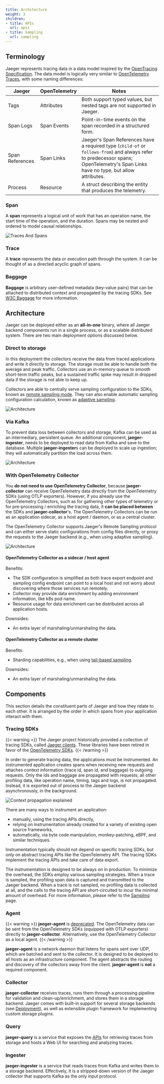 ```yaml
---
title: Architecture
weight: 3
children:
- title: APIs
  url: apis
- title: Sampling
  url: sampling
---
```


## Terminology

Jaeger represents tracing data in a data model inspired by the [OpenTracing Specification](https://github.com/opentracing/specification/blob/master/specification.md). The data model is logically very similar to [OpenTelemetry Traces](https://opentelemetry.io/docs/concepts/signals/traces/), with some naming differences:

| Jaeger               | OpenTelemetry   | Notes |
| -------------------- | --------------- | ----------------------------------------------------------------------- |
| Tags                 | Attributes      | Both support typed values, but nested tags are not supported in Jaeger. |
| Span Logs            | Span Events     | Point-in-time events on the span recorded in a structured form.         |
| Span References      | Span Links      | Jaeger's Span References have a required type (`child-of` or `follows-from`) and always refer to predecessor spans; OpenTelemetry's Span Links have no type, but allow attributes. |
| Process              | Resource        | A struct describing the entity that produces the telemetry.             |

### Span

A **span** represents a logical unit of work that has an operation name, the start time of the operation, and the duration. Spans may be nested and ordered to model causal relationships.

![Traces And Spans](/img/spans-traces.png)

### Trace

A **trace** represents the data or execution path through the system. It can be thought of as a directed acyclic graph of spans.

### Baggage

**Baggage** is arbitrary user-defined metadata (key-value pairs) that can be attached to distributed context and propagated by the tracing SDKs. See [W3C Baggage](https://www.w3.org/TR/baggage/) for more information.

## Architecture

Jaeger can be deployed either as an **all-in-one** binary, where all Jaeger backend components
run in a single process, or as a scalable distributed system. There are two main deployment options discussed below.

### Direct to storage

In this deployment the collectors receive the data from traced applications and write it directly to storage. The storage must be able to handle both the average and peak traffic. Collectors use an in-memory queue to smooth short-term traffic peaks, but a sustained traffic spike may result in dropped data if the storage is not able to keep up.

Collectors are able to centrally serve sampling configuration to the SDKs, known as [remote sampling mode](./sampling/#remote-sampling). They can also enable automatic sampling configuration calculation, known as [adaptive sampling](./sampling/#adaptive-sampling).

![Architecture](/img/architecture-v1-2023.png)

### Via Kafka

To prevent data loss between collectors and storage, Kafka can be used as an intermediary, persistent queue. An additional component, **jaeger-ingester**, needs to be deployed to read data from Kafka and save to the database. Multiple **jaeger-ingester**s can be deployed to scale up ingestion; they will automatically partition the load across them.

![Architecture](/img/architecture-v2-2023.png)

### With OpenTelemetry Collector

You **do not need to use OpenTelemetry Collector**, because **jaeger-collector** can receive OpenTelemetry data directly from the OpenTelemetry SDKs (using OTLP exporters). However, if you already use the OpenTelemetry Collectors, such as for gathering other types of telemetry or for pre-processing / enriching the tracing data, it __can be placed between__ the SDKs and **jaeger-collector**'s. The OpenTelemetry Collectors can be run as an application sidecar, as a host agent / daemon, or as a central cluster.

The OpenTelemetry Collector supports Jaeger's Remote Sampling protocol and can either serve static configurations from config files directly, or proxy the requests to the Jaeger backend (e.g., when using adaptive sampling).

![Architecture](/img/architecture-otel.png)

#### OpenTelemetry Collector as a sidecar / host agent

Benefits:

* The SDK configuration is simplified as both trace export endpoint and sampling config endpoint can point to a local host and not worry about discovering where those services run remotely.
* Collector may provide data enrichment by adding environment information, like k8s pod name.
* Resource usage for data enrichment can be distributed across all application hosts.

Downsides:

* An extra layer of marshaling/unmarshaling the data.

#### OpenTelemetry Collector as a remote cluster

Benefits:
* Sharding capabilities, e.g., when using [tail-based sampling](https://github.com/open-telemetry/opentelemetry-collector-contrib/blob/main/processor/tailsamplingprocessor/README.md).

Downsides:

* An extra layer of marshaling/unmarshaling the data.

## Components

This section details the constituent parts of Jaeger and how they relate to each other. It is arranged by the order in which spans from your application interact with them.

### Tracing SDKs

{{< warning >}}
The Jaeger project historically provided a collection of tracing SDKs, called [Jaeger clients](../client-libraries/). These libraries have been retired in favor of the [OpenTelemetry SDKs](https://opentelemetry.io).
{{< /warning >}}

In order to generate tracing data, the applications must be instrumented. An instrumented application creates spans when receiving new requests and attaches context information (trace id, span id, and baggage) to outgoing requests. Only the ids and baggage are propagated with requests; all other profiling data, like operation name, timing, tags and logs, is not propagated. Instead, it is exported out of process to the Jaeger backend asynchronously, in the background.

![Context propagation explained](/img/context-prop-2023.png)

There are many ways to instrument an application:
  * manually, using the tracing APIs directly,
  * relying on instrumentation already created for a variety of existing open source frameworks,
  * automatically, via byte code manipulation, monkey-patching, eBPF, and similar techniques.

Instrumentation typically should not depend on specific tracing SDKs, but only on abstract tracing APIs like the OpenTelemetry API. The tracing SDKs implement the tracing APIs and take care of data export.

The instrumentation is designed to be always on in production. To minimize the overhead, the SDKs employ various sampling strategies. When a trace is sampled, the profiling span data is captured and transmitted to the Jaeger backend. When a trace is not sampled, no profiling data is collected at all, and the calls to the tracing API are short-circuited to incur the minimal amount of overhead. For more information, please refer to the [Sampling](./sampling/) page.

### Agent

{{< warning >}}
**jaeger-agent** is [deprecated](https://github.com/jaegertracing/jaeger/issues/4739). The OpenTelemetry data can be sent from the OpenTelemetry SDKs (equipped with OTLP exporters) directly to **jaeger-collector**. Alternatively, use the OpenTelemetry Collector as a local agent.
{{< /warning >}}

**jaeger-agent** is a network daemon that listens for spans sent over UDP, which are batched and sent to the collector. It is designed to be deployed to all hosts as an infrastructure component. The agent abstracts the routing and discovery of the collectors away from the client. **jaeger-agent** is **not** a required component.

### Collector

**jaeger-collector** receives traces, runs them through a processing pipeline for validation and clean-up/enrichment, and stores them in a storage backend. Jaeger comes with built-in support for several storage backends (see [Deployment](../deployment/)), as well as extensible plugin framework for implementing custom storage plugins.

### Query

**jaeger-query** is a service that exposes the [APIs](./apis/) for retrieving traces from storage and hosts a Web UI for searching and analyzing traces.

### Ingester

**jaeger-ingester** is a service that reads traces from Kafka and writes them to a storage backend. Effectively, it is a stripped-down version of the Jaeger collector that supports Kafka as the only input protocol.
